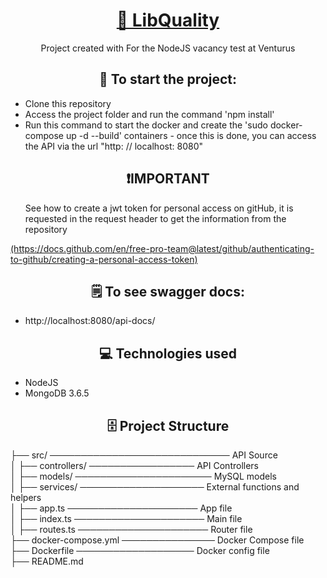<h1 align="center">
    <a href="https://github.com/Soares-Thiago/libQuality">🔗 LibQuality</a>
</h1>
<p align="center"> Project created with For the NodeJS vacancy test at Venturus</p>

<h2 align="center">
🚀 To start the project:
</h2>
<p align="center"> 
  <ul>
    <li>Clone this repository</li>
    <li>Access the project folder and run the command 'npm install'</li>
    <li>Run this command to start the docker and create the 'sudo docker-compose up -d --build' containers - once this is done, you can access the API via the url "http: // localhost: 8080"</li>
  </ul>
</p>

<h2 align="center">
❗IMPORTANT
</h2>
<p align="center"> 
  <ul>
    See how to create a jwt token for personal access on gitHub, it is requested in the request header to get the information from the repository
  </ul>
   <a href='https://docs.github.com/en/free-pro-team@latest/github/authenticating-to-github/creating-a-personal-access-token' target='_Blank'>(https://docs.github.com/en/free-pro-team@latest/github/authenticating-to-github/creating-a-personal-access-token)</a>
</p>

<h2 align="center">
🗒️ To see swagger docs:
</h2>
<p align="center"> 
  <ul>
    <li>http://localhost:8080/api-docs/</li>
  </ul>
</p>

<h2 align="center">
💻 Technologies used
</h2>
<p align="center"> 
  <ul>
    <li>NodeJS</li>
    <li>MongoDB 3.6.5</li>
  </ul>
</p>

<h2 align="center">
🗄️ Project Structure
</h2>
<p> 
  ├── src/ ───────────────────────────── API Source <br>
  │   ├── controllers/ ───────────────── API Controllers<br>
  │   ├── models/ ────────────────────── MySQL models<br>
  │   ├── services/ ──────────────────── External functions and helpers<br>
  │   ├── app.ts ───────────────────── App file<br>
  │   ├── index.ts ───────────────────── Main file<br>
  │   ├── routes.ts ───────────────────── Router file<br>
  ├── docker-compose.yml ─────────────── Docker Compose file<br>
  ├── Dockerfile ─────────────────── Docker config file<br>
  ├── README.md                       
</p>
